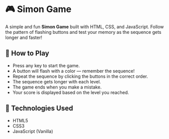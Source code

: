 # 🎮 Simon Game

A simple and fun **Simon Game** built with HTML, CSS, and JavaScript.
Follow the pattern of flashing buttons and test your memory as the sequence gets longer and faster!

## 🧠 How to Play

- Press any key to start the game.
- A button will flash with a color — remember the sequence!
- Repeat the sequence by clicking the buttons in the correct order.
- The sequence gets longer with each level.
- The game ends when you make a mistake.
- Your score is displayed based on the level you reached.

## 🔧 Technologies Used

- HTML5
- CSS3
- JavaScript (Vanilla)
